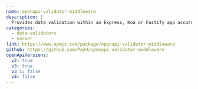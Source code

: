```yaml
---
name: openapi-validator-middleware
description: |
  Provides data validation within an Express, Koa or Fastify app according to a OpenAPI definition. It uses Ajv under the hood for validation.
categories:
  - data-validators
  - server
link: https://www.npmjs.com/package/openapi-validator-middleware
github: https://github.com/PayU/openapi-validator-middleware
openApiVersions:
  v2: true
  v3: true
  v3_1: false
  v4: false
---
```

